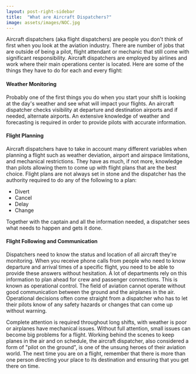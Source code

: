```yaml
---
layout: post-right-sidebar
title:  "What are Aircraft Dispatchers?"
image: assets/images/NOC.jpg
---
```

Aircraft dispatchers (aka flight dispatchers) are people you don't think of first when you look at the aviation industry.  There are number of jobs that are outside of being a pilot, flight attendant or mechanic that still come with significant responsibility. Aircraft dispatchers are employed by airlines and work where their main operations center is located. Here are some of the things they have to do for each and every flight:

#### Weather Monitoring
Probably one of the first things you do when you start your shift is looking at the day's weather and see what will impact your flights. An aircraft dispatcher checks visibility at departure and destination airports and if needed, alternate airports. An extensive knowledge of weather and forecasting is required in order to provide pilots with accurate information.

#### Flight Planning
Aircraft dispatchers have to take in account many different variables when planning a flight such as weather deviation, airport and airspace limitations, and mechanical restrictions. They have as much, if not more, knowledge than pilots allowing them to come up with flight plans that are the best choice. Flight plans are not always set in stone and the dispatcher has the authority required to do any of the following to a plan:
+ Divert
+ Cancel
+ Delay
+ Change

Together with the captain and all the information needed, a dispatcher sees what needs to happen and gets it done.

#### Flight Following and Communication
Dispatchers need to know the status and location of all aircraft they're monitoring. When you receive phone calls from people who need to know departure and arrival times of a specific flight, you need to be able to provide these answers without hesitation. A lot of departments rely on this information to plan ahead for crew and passenger connections. This is known as operational control. The field of aviation cannot operate without good communication between the ground and the airplanes in the air. Operational decisions often come straight from a dispatcher who has to let their pilots know of any safety hazards or changes that can come up without warning.

Complete attention is required throughout long shifts, with weather is poor or airplanes have mechanical issues. Without full attention, small issues can become big problems for a flight. Working behind the scenes to keep planes in the air and on schedule, the aircraft dispatcher, also considered a form of "pilot on the ground", is one of the unsung heroes of their aviation world. The next time you are on a flight, remember that there is more than one person directing your place to its destination and ensuring that you get there on time.
